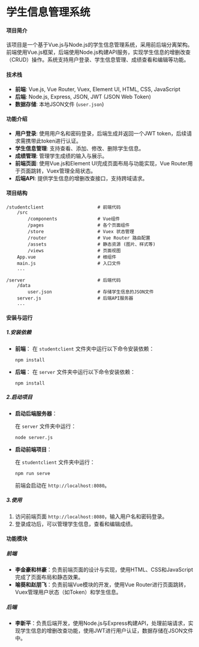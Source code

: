 # 学生信息管理系统

#### 项目简介

该项目是一个基于Vue.js与Node.js的学生信息管理系统，采用前后端分离架构。前端使用Vue.js框架，后端使用Node.js构建API服务，实现学生信息的增删改查（CRUD）操作。系统支持用户登录、学生信息管理、成绩查看和编辑等功能。

#### 技术栈

- **前端**: Vue.js, Vue Router, Vuex, Element UI, HTML, CSS, JavaScript
- **后端**: Node.js, Express, JSON, JWT (JSON Web Token)
- **数据存储**: 本地JSON文件 (`user.json`)

#### 功能介绍

- **用户登录**: 使用用户名和密码登录，后端生成并返回一个JWT token，后续请求需携带此token进行认证。
- **学生信息管理**: 支持查看、添加、修改、删除学生信息。
- **成绩管理**: 管理学生成绩的输入与展示。
- **前端页面**: 使用Vue.js和Element UI完成页面布局与功能实现，Vue Router用于页面跳转，Vuex管理全局状态。
- **后端API**: 提供学生信息的增删改查接口，支持跨域请求。

#### 项目结构

```
/studentclient                    # 前端代码
    /src
        /components               # Vue组件
        /pages                    # 各个页面组件
        /store                    # Vuex 状态管理
        /router                   # Vue Router 路由配置
        /assets                   # 静态资源 (图片、样式等)
        /views                    # 页面视图
    App.vue                       # 根组件
    main.js                       # 入口文件
    ...

/server                           # 后端代码
    /data
        user.json                 # 存储学生信息的JSON文件
    server.js                     # 后端API服务器
    ...

```

#### 安装与运行

##### 1.安装依赖

- **前端**： 在 `studentclient` 文件夹中运行以下命令安装依赖：

  ```
  npm install
  ```

- **后端**： 在 `server` 文件夹中运行以下命令安装依赖：

  ```
  npm install
  ```

##### 2.启动项目

- **启动后端服务器**：

  在 `server` 文件夹中运行：

  ```
  node server.js
  ```

- **启动前端项目**：

  在 `studentclient` 文件夹中运行：

  ```
  npm run serve
  ```

  前端会启动在 `http://localhost:8080`。

##### 3.使用

1. 访问前端页面 `http://localhost:8080`，输入用户名和密码登录。
2. 登录成功后，可以管理学生信息，查看和编辑成绩。

#### 功能模块

##### 前端

- **李金豪和林豪**：负责前端页面的设计与实现，使用HTML、CSS和JavaScript完成了页面布局和静态效果。
- **喻葵和赵朋飞**：负责前端Vue模块的开发，使用Vue Router进行页面跳转，Vuex管理用户状态（如Token）和学生信息。

##### 后端

- **李新平**：负责后端开发，使用Node.js与Express构建API，处理前端请求，实现学生信息的增删改查功能，使用JWT进行用户认证，数据存储在JSON文件中。











































